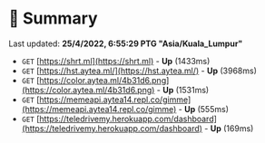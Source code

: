 # 📖 Summary
Last updated: **25/4/2022, 6:55:29 PTG "Asia/Kuala_Lumpur"**

- `GET` [https://shrt.ml](https://shrt.ml) - **Up** (1433ms)
- `GET` [https://hst.aytea.ml/](https://hst.aytea.ml/) - **Up** (3968ms)
- `GET` [https://color.aytea.ml/4b31d6.png](https://color.aytea.ml/4b31d6.png) - **Up** (1531ms)
- `GET` [https://memeapi.aytea14.repl.co/gimme](https://memeapi.aytea14.repl.co/gimme) - **Up** (555ms)
- `GET` [https://teledrivemy.herokuapp.com/dashboard](https://teledrivemy.herokuapp.com/dashboard) - **Up** (169ms)
